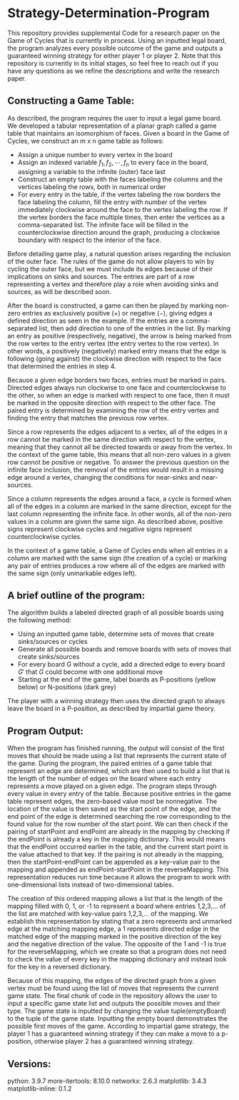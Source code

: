 # Strategy-Determination-Program
This repository provides supplemental Code for a research paper on the Game of Cycles that is currently in process. Using an inputted legal board, the program analyzes every possible outcome of the game and outputs a guaranteed winning strategy for either player 1 or player 2. Note that this repository is currently in its initial stages, so feel free to reach out if you have any questions as we refine the descriptions and write the research paper.

Constructing a Game Table:
-------------------------
As described, the program requires the user to input a legal game board. We developed a tabular representation of a planar graph called a game table that maintains an isomorphism of faces. Given a board in the Game of Cycles, we construct an m x n game table as follows:
- Assign a unique number to every vertex in the board
- Assign an indexed variable $f_1,f_2,\cdots,f_n$ to every face in the board, assigning a variable to the infinite (outer) face last
- Construct an empty table with the faces labeling the columns and the vertices labeling the rows, both in numerical order
- For every entry in the table, if the vertex labeling the row borders the face labeling the column, fill the entry with number of the vertex immediately clockwise around the face to the vertex labeling the row. If the vertex borders the face multiple times, then enter the vertices as a comma-separated list. The infinite face will be filled in the counterclockwise direction around the graph, producing a clockwise boundary with respect to the interior of the face.

Before detailing game play, a natural question arises regarding the inclusion of the outer face. The rules of the game do not allow players to win by cycling the outer face, but we must include its edges because of their implications on sinks and sources. The entries are part of a row representing a vertex and therefore play a role when avoiding sinks and sources, as will be described soon.

After the board is constructed, a game can then be played by marking non-zero entries as exclusively positive ($+$) or negative ($-$), giving edges a defined direction as seen in the example. If the entries are a comma-separated list, then add direction to one of the entries in the list. By marking an entry as positive (respectively, negative), the arrow is being marked from the row vertex to the entry vertex (the entry vertex to the row vertex). In other words, a positively (negatively) marked entry means that the edge is following (going against) the clockwise direction with respect to the face that determined the entries in step 4.

Because a given edge borders two faces, entries must be marked in pairs. Directed edges always run clockwise to one face and counterclockwise to the other, so when an edge is marked with respect to one face, then it must be marked in the opposite direction with respect to the other face. The paired entry is determined by examining the row of the entry vertex and finding the entry that matches the previous row vertex.

Since a row represents the edges adjacent to a vertex, all of the edges in a row cannot be marked in the same direction with respect to the vertex, meaning that they cannot all be directed towards or away from the vertex. In the context of the game table, this means that all non-zero values in a given row cannot be positive or negative. To answer the previous question on the infinite face inclusion, the removal of the entries would result in a missing edge around a vertex, changing the conditions for near-sinks and near-sources.

Since a column represents the edges around a face, a cycle is formed when all of the edges in a column are marked in the same direction, except for the last column representing the infinite face. In other words, all of the non-zero values in a column are given the same sign. As described above, positive signs represent clockwise cycles and negative signs represent counterclockwise cycles.

In the context of a game table, a Game of Cycles ends when all entries in a column are marked with the same sign (the creation of a cycle) or marking any pair of entries produces a row where all of the edges are marked with the same sign (only unmarkable edges left).

A brief outline of the program:
------------------------------
The algorithm builds a labeled directed graph of all possible boards using the following method:
- Using an inputted game table, determine sets of moves that create sinks/sources or cycles
- Generate all possible boards and remove boards with sets of moves that create sinks/sources 
- For every board $G$ without a cycle, add a directed edge to every board $G'$ that $G$ could become with one additional move
- Starting at the end of the game, label boards as P-positions (yellow below) or N-positions (dark grey)

The player with a winning strategy then uses the directed graph to always leave the board in a P-position, as described by impartial game theory.

Program Output:
---------------
When the program has finished running, the output will consist of the first moves that should be made using a list that represents the current state of the game. During the program, the paired entries of a game table that represent an edge are determined, which are then used to build a list that is the length of the number of edges on the board where each entry represents a move played on a given edge. The program steps through every value in every entry of the table. Because positive entries in the game table represent edges, the zero-based value most be nonnegative. The location of the value is then saved as the start point of the edge, and the end point of the edge is determined searching the row corresponding to the found value for the row number of the start point. We can then check if the pairing of startPoint and endPoint are already in the mapping by checking if the endPoint is already a key in the mapping dictionary. This would means that the endPoint occurred earlier in the table, and the current start point is the value attached to that key. If the pairing is not already in the mapping, then the startPoint-endPoint can be appended as a key-value pair to the mapping and appended as endPoint-startPoint in the reverseMapping. This representation reduces run time because it allows the program to work with one-dimensional lists instead of two-dimensional tables.

The creation of this ordered mapping allows a list that is the length of the mapping filled with 0, 1, or -1 to represent a board where entries 1,2,3,... of the list are matched with key-value pairs 1,2,3,... of the mapping. We establish this representation by stating that a zero represents and unmarked edge at the matching mapping edge, a 1 represents directed edge in the matched edge of the mapping marked in the positive direction of the key and the negative direction of the value. The opposite of the 1 and -1 is true for the reverseMapping, which we create so that a program does not need to check the value of every key in the mapping dictionary and instead look for the key in a reversed dictionary.

Because of this mapping, the edges of the directed graph from a given vertex must be found using the list of moves that represents the current game state. The final chunk of code in the repository allows the user to input a specific game state list and outputs the possible moves and their type. The game state is inputted by changing the value tuple(emptyBoard) to the tuple of the game state. Inputting the empty board demonstrates the possible first moves of the game. According to impartial game strategy, the player 1 has a guaranteed winning strategy if they can make a move to a p-position, otherwise player 2 has a guaranteed winning strategy.

Versions:
---------------
python: 3.9.7
more-itertools: 8.10.0
networkx: 2.6.3
matplotlib: 3.4.3
matplotlib-inline: 0.1.2

